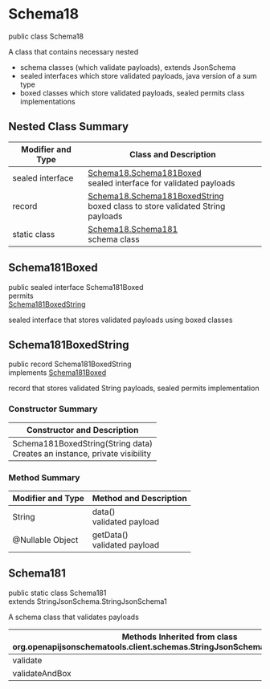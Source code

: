 # Schema18
public class Schema18<br>

A class that contains necessary nested
- schema classes (which validate payloads), extends JsonSchema
- sealed interfaces which store validated payloads, java version of a sum type
- boxed classes which store validated payloads, sealed permits class implementations

## Nested Class Summary
| Modifier and Type | Class and Description |
| ----------------- | ---------------------- |
| sealed interface | [Schema18.Schema181Boxed](#schema181boxed)<br> sealed interface for validated payloads |
| record | [Schema18.Schema181BoxedString](#schema181boxedstring)<br> boxed class to store validated String payloads |
| static class | [Schema18.Schema181](#schema181)<br> schema class |

## Schema181Boxed
public sealed interface Schema181Boxed<br>
permits<br>
[Schema181BoxedString](#schema181boxedstring)

sealed interface that stores validated payloads using boxed classes

## Schema181BoxedString
public record Schema181BoxedString<br>
implements [Schema181Boxed](#schema181boxed)

record that stores validated String payloads, sealed permits implementation

### Constructor Summary
| Constructor and Description |
| --------------------------- |
| Schema181BoxedString(String data)<br>Creates an instance, private visibility |

### Method Summary
| Modifier and Type | Method and Description |
| ----------------- | ---------------------- |
| String | data()<br>validated payload |
| @Nullable Object | getData()<br>validated payload |

## Schema181
public static class Schema181<br>
extends StringJsonSchema.StringJsonSchema1

A schema class that validates payloads

| Methods Inherited from class org.openapijsonschematools.client.schemas.StringJsonSchema.StringJsonSchema1 |
| ------------------------------------------------------------------ |
| validate                                                           |
| validateAndBox                                                     |
